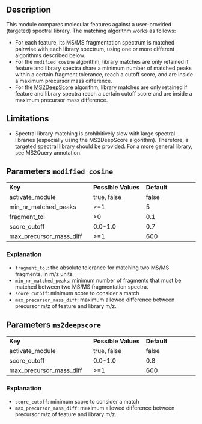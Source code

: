 ## Description

This module compares molecular features against a user-provided (targeted) spectral library. The matching algorithm works as follows:

- For each feature, its MS/MS fragmentation spectrum is matched pairwise with each library spectrum, using one or more different algorithms described below. 
- For the `modified cosine` algorithm, library matches are only retained if feature and library spectra share a minimum number of matched peaks within a certain fragment tolerance, reach a cutoff score, and are inside a maximum precursor mass difference.
- For the [MS2DeepScore](https://github.com/matchms/ms2deepscore) algorithm, library matches are only retained if feature and library spectra reach a certain cutoff score and are inside a maximum precursor mass difference.

## Limitations

- Spectral library matching is prohibitively slow with large spectral libraries (especially using the MS2DeepScore algorithm). Therefore, a targeted spectral library should be provided. For a more general library, see MS2Query annotation.

## Parameters `modified cosine`

<table style="width: 100%;">
 <tr>
  <td style="width: 25%;"><b>Key</b></td>
  <td style="width: 25%;"><b>Possible Values</b></td>
  <td style="width: 25%;"><b>Default</b></td>
 </tr>
 <tr>
  <td style="width: 25%;">activate_module</td>
  <td style="width: 25%;">true, false</td>
  <td style="width: 25%;">false</td>
 </tr>
 <tr>
  <td style="width: 25%;">min_nr_matched_peaks</td>
  <td style="width: 25%;"> >=1 </td>
  <td style="width: 25%;">5</td>
 </tr>
 <tr>
  <td style="width: 25%;">fragment_tol</td>
  <td style="width: 25%;"> >0 </td>
  <td style="width: 25%;">0.1</td>
 </tr>
 <tr>
  <td style="width: 25%;">score_cutoff</td>
  <td style="width: 25%;">0.0-1.0</td>
  <td style="width: 25%;">0.7</td>
 </tr>
 <tr>
  <td style="width: 25%;">max_precursor_mass_diff</td>
  <td style="width: 25%;"> >=1 </td>
  <td style="width: 25%;">600</td>
 </tr>
</table>

### Explanation

- `fragment_tol`: the absolute tolerance for matching two MS/MS fragments, in m/z units.
- `min_nr_matched_peaks`: minimum number of fragments that must be matched between two MS/MS fragmentation spectra.
- `score_cutoff`: minimum score to consider a match
- `max_precursor_mass_diff`: maximum allowed difference between precursor m/z of feature and library m/z.

## Parameters `ms2deepscore`

<table style="width: 100%;">
 <tr>
  <td style="width: 25%;"><b>Key</b></td>
  <td style="width: 25%;"><b>Possible Values</b></td>
  <td style="width: 25%;"><b>Default</b></td>
 </tr>
 <tr>
  <td style="width: 25%;">activate_module</td>
  <td style="width: 25%;">true, false</td>
  <td style="width: 25%;">false</td>
 </tr>
 <tr>
  <td style="width: 25%;">score_cutoff</td>
  <td style="width: 25%;">0.0-1.0</td>
  <td style="width: 25%;">0.8</td>
 </tr>
 <tr>
  <td style="width: 25%;">max_precursor_mass_diff</td>
  <td style="width: 25%;"> >=1 </td>
  <td style="width: 25%;">600</td>
 </tr>
</table>

### Explanation

- `score_cutoff`: minimum score to consider a match
- `max_precursor_mass_diff`: maximum allowed difference between precursor m/z of feature and library m/z.


